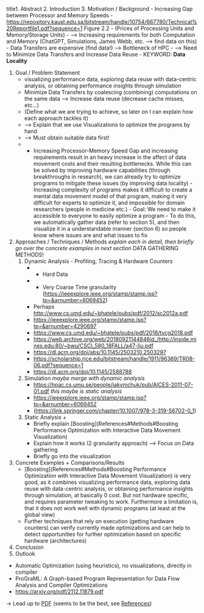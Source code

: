 title1. Abstract
2. Introduction
3. Motivation / Background
	 - Increasing Gap between Processor and Memory Speeds
		 - https://repository.kaust.edu.sa/bitstream/handle/10754/667780/Technical%20Reportfile1.pdf?sequence=1 Figure 2.2
	 - (Prices of Processing Units and Memory/Storage Units)
	 - --> Increasing requirements for both Computation and Memory (ChatGPT, Simulations, James Webb, etc. --> find data on this)
	 - Data Transfers are expensive (find data!) --> Bottleneck of HPC
	 - --> Need to Minimize Data Transfers and Increase Data Reuse
	 - KEYWORD: **Data Locality**
1. Goal / Problem Statement
	- visualizing performance data, exploring data reuse with data-centric analysis, or obtaining performance insights through simulation
	- Minimize Data Transfers by coalescing (combining) computations on the same data --> Increase data reuse (decrease cache misses, etc...)
	- (Define what we are trying to achieve, so later on I can explain how each approach tackles it)
	- --> Explain that we use Visualizations to optimize the programs by hand
	- --> Must obtain suitable data first!
	- - Increasing Processor-Memory Speed Gap and increasing requirements result in an heavy increase in the affect of data movement costs and their resulting bottlenecks. While this can be solved by improving hardware capabilities (through breakthroughs in research), we can already try to optimize programs to mitigate these issues (by improving data locality) - Increasing complexity of programs makes it difficult to create a mental data movement model of that program, making it very difficult for experts to optimize it, and impossible for domain researchers (people in medicine etc.) - Goal: We need to make it accessible to everyone to easily optimize a program - To do this, we automatically gather data (refer to section 5), and then visualize it in a understandable manner (section 6) so people know where issues are and what issues to fix
1. Approaches / Techniques / Methods _explain each in detail, then briefly go over the concrete examples in next section_ DATA GATHERING METHODS!
	1. Dynamic Analysis -  Profiling, Tracing & Hardware Counters
		 - + Hard Data
		 - - Very Coarse Time granularity (https://ieeexplore.ieee.org/stamp/stamp.jsp?tp=&arnumber=6069452)
		 - Perhaps http://www.cs.umd.edu/~bhatele/pubs/pdf/2012/sc2012a.pdf
		 - https://ieeexplore.ieee.org/stamp/stamp.jsp?tp=&arnumber=4290697
		 - https://www.cs.umd.edu/~bhatele/pubs/pdf/2018/tvcg2018.pdf
		 - https://web.archive.org/web/20180921144846id_/http://inside.mines.edu:80/~bwu/CSCI_580_18FALL/a47-liu.pdf
		 - https://dl.acm.org/doi/abs/10.1145/2503210.2503297
		 - https://scholarship.rice.edu/bitstream/handle/1911/96369/TR08-06.pdf?sequence=1
		 - https://dl.acm.org/doi/10.1145/2588788
	3. Simulation _maybe merge with dynamic analysis_
		 - https://hpac.cs.umu.se/people/iakymchuk/pub/AICES-2011-07-01.pdf _this maybe is static analysis_
		 - https://ieeexplore.ieee.org/stamp/stamp.jsp?tp=&arnumber=6069452
		 - (https://link.springer.com/chapter/10.1007/978-3-319-56702-0_1)
	1. Static Analysis + 
		- Briefly explain [Boosting](References#Methods#Boosting Performance Optimization with Interactive  Data Movement Visualization)
		- Explain how it works (2 granularity approach) --> Focus on Data gathering
		- Briefly go into the visualization
2. Concrete Examples + Comparisons/Results
	- [Boosting](References#Methods#Boosting Performance Optimization with Interactive  Data Movement Visualization) is very good, as it combines visualizing performance data, exploring data reuse with data-centric analysis, or obtaining performance insights through simulation, at basically 0 cost. But not hardware specific, and requires parameter tweaking to work. Furthermore a limitation is, that it does not work well with dynamic programs (at least at the global view)
	- Further techniques that rely on execution (getting hardware counters) can verify currently made optimizations and can help to detect opportunities for further optimization based on specific hardware (architectures)
3. Conclusion
4. Outlook
 - Automatic Optimization (using heuristics), no visualizations, directly in compiler
 - ProGraML: A Graph-based Program Representation for Data Flow Analysis and Compiler Optimizations
 - https://arxiv.org/pdf/2112.11879.pdf

-> Lead up to [PDF](reference_pdfs/Boosting_Performance_Optimization_with_Interactive_Data_Movement_Visualization.pdf) (seems to be the best, see [References](References))